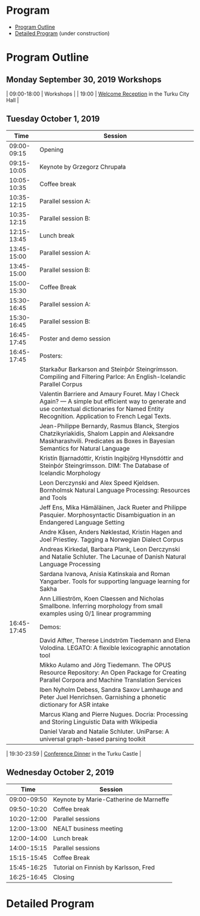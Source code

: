 # Program 

* [Program Outline](#outline)
* [Detailed Program](#details) (under construction)

# <a name="outline"></a>Program Outline

## Monday September 30, 2019 Workshops

| 09:00-18:00  | Workshops |
| 19:00 | [Welcome Reception](https://nodalida2019.org/social.html) in the Turku City Hall |


## Tuesday October 1, 2019

| Time  | Session |
| ------------- | ------------- |
| 09:00-09:15  | Opening |
| 09:15-10:05  | Keynote by Grzegorz Chrupała | 
| 10:05-10:35  | Coffee break |
| 10:35-12:15  | Parallel session A:  |
| 10:35-12:15  | Parallel session B:  |
| 12:15-13:45  | Lunch break |
| 13:45-15:00  | Parallel session A: |
| 13:45-15:00  | Parallel session B: |
| 15:00-15:30  | Coffee Break |
| 15:30-16:45 | Parallel session A: |
| 15:30-16:45 | Parallel session B: |
| 16:45-17:45 | Poster and demo session |
| 16:45-17:45 | Posters: |
|             | Starkaður Barkarson and Steinþór Steingrímsson. Compiling and Filtering ParIce: An English-Icelandic Parallel Corpus |
|  | Valentin Barriere and Amaury Fouret. May I Check Again? — A simple but efficient way to generate and use contextual dictionaries for Named Entity Recognition. Application to French Legal Texts. |
| | Jean-Philippe Bernardy, Rasmus Blanck, Stergios Chatzikyriakidis, Shalom Lappin and Aleksandre Maskharashvili. Predicates as Boxes in Bayesian Semantics for Natural Language |
| | Kristín Bjarnadóttir, Kristín Ingibjörg Hlynsdóttir and Steinþór Steingrímsson. DIM: The Database of Icelandic Morphology |
| | Leon Derczynski and Alex Speed Kjeldsen. Bornholmsk Natural Language Processing: Resources and Tools |
| | Jeff Ens, Mika Hämäläinen, Jack Rueter and Philippe Pasquier. Morphosyntactic Disambiguation in an Endangered Language Setting |
| | Andre Kåsen, Anders Nøklestad, Kristin Hagen and Joel Priestley. Tagging a Norwegian Dialect Corpus |
| | Andreas Kirkedal, Barbara Plank, Leon Derczynski and Natalie Schluter. The Lacunae of Danish Natural Language Processing |
| | Sardana Ivanova, Anisia Katinskaia and Roman Yangarber. Tools for supporting language learning for Sakha | 
| | Ann Lillieström, Koen Claessen and Nicholas Smallbone. Inferring morphology from small examples using 0/1 linear programming |
| 16:45-17:45 | Demos: | 
| | David Alfter, Therese Lindström Tiedemann and Elena Volodina. LEGATO: A flexible lexicographic annotation tool |
| | Mikko Aulamo and Jörg Tiedemann. The OPUS Resource Repository: An Open Package for Creating Parallel Corpora and Machine Translation Services |
| | Iben Nyholm Debess, Sandra Saxov Lamhauge and Peter Juel Henrichsen. Garnishing a phonetic dictionary for ASR intake |
| | Marcus Klang and Pierre Nugues. Docria: Processing and Storing Linguistic Data with Wikipedia |
| | Daniel Varab and Natalie Schluter. UniParse: A universal graph-based parsing toolkit |


| 19:30-23:59 | [Conference Dinner](https://nodalida2019.org/social.html) in the Turku Castle |

## Wednesday October 2, 2019

| Time  | Session |
| ------------- | ------------- |
| 09:00-09:50  | Keynote by Marie-Catherine de Marneffe | 
| 09:50-10:20  | Coffee break |
| 10:20-12:00  | Parallel sessions |
| 12:00-13:00 | NEALT business meeting | 
| 12:00-14:00 | Lunch break |
| 14:00-15:15  | Parallel sessions |
| 15:15-15:45 | Coffee Break |
| 15:45-16:25 | Tutorial on Finnish by Karlsson, Fred |
| 16:25-16:45 | Closing |


# <a name="details"></a>Detailed Program
